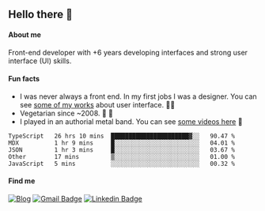 ## Hello there 🤘

#### About me

Front-end developer with +6 years developing interfaces and strong user interface (UI) skills.

#### Fun facts

- I was never always a front end. In my first jobs I was a designer. You can see [some of my works](https://www.behance.net/edermunhoz1384) about user interface. 👨‍💻
- Vegetarian since ~2008. 🌱 🍄
- I played in an authorial metal band. You can see [some videos here](https://www.youtube.com/watch?v=73xqyuybYWc&ab_channel=OrckOut) 🎸

<!--START_SECTION:waka-->
```text
TypeScript   26 hrs 10 mins  ██████████████████████▓░░   90.47 % 
MDX          1 hr 9 mins     █░░░░░░░░░░░░░░░░░░░░░░░░   04.01 % 
JSON         1 hr 3 mins     █░░░░░░░░░░░░░░░░░░░░░░░░   03.67 % 
Other        17 mins         ▒░░░░░░░░░░░░░░░░░░░░░░░░   01.00 % 
JavaScript   5 mins          ░░░░░░░░░░░░░░░░░░░░░░░░░   00.32 % 
```
<!--END_SECTION:waka-->

#### Find me

[![Blog](https://img.shields.io/badge/blog-https%3A%2F%2Federmunhozsantos.com%2F-orange)](https://edermunhozsantos.com)
[![Gmail Badge](https://img.shields.io/badge/-edermunhozsantos@gmail.com-c14438?style=flat-square&logo=Gmail&logoColor=white&link=mailto:edermunhozsantos@gmail.com)](mailto:edermunhozsantos@gmail.com)
[![Linkedin Badge](https://img.shields.io/badge/-LinkedIn-blue?style=flat-square&logo=Linkedin&logoColor=white&link=eder-munhoz-dos-santos-52965b66)](https://www.linkedin.com/in/eder-munhoz-dos-santos-52965b66)

